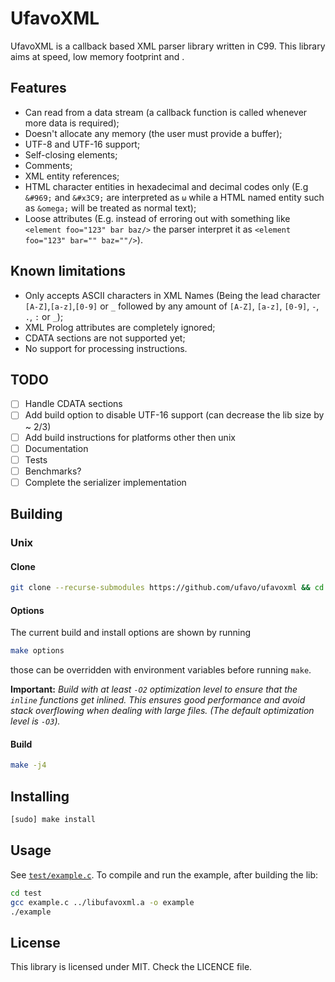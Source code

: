 # UfavoXML
UfavoXML is a callback based XML parser library written in C99. This library aims at speed, low memory footprint and .

## Features
- Can read from a data stream (a callback function is called whenever more data is required);
- Doesn't allocate any memory (the user must provide a buffer);
- UTF-8 and UTF-16 support;
- Self-closing elements;
- Comments;
- XML entity references;
- HTML character entities in hexadecimal and decimal codes only (E.g `&#969;` and `&#x3C9;` are interpreted as `ω` while a HTML named entity such as `&omega;` will be treated as normal text);
- Loose attributes (E.g. instead of erroring out with something like `<element foo="123" bar baz/>` the parser interpret it as `<element foo="123" bar="" baz=""/>`).

## Known limitations
- Only accepts ASCII characters in XML Names (Being the lead character `[A-Z]`,`[a-z]`,`[0-9]` or `_` followed by any amount of `[A-Z]`, `[a-z]`, `[0-9]`, `-`, `.`, `:` or `_`);
- XML Prolog attributes are completely ignored;
- CDATA sections are not supported yet;
- No support for processing instructions.

## TODO
- [ ] Handle CDATA sections
- [ ] Add build option to disable UTF-16 support (can decrease the lib size by ~ 2/3)
- [ ] Add build instructions for platforms other then unix
- [ ] Documentation
- [ ] Tests
- [ ] Benchmarks?
- [ ] Complete the serializer implementation

## Building
### Unix
#### Clone
```sh
git clone --recurse-submodules https://github.com/ufavo/ufavoxml && cd ufavoxml
```
#### Options
The current build and install options are shown by running
```sh
make options
```
those can be overridden with environment variables before running `make`.

**Important:** *Build with at least `-O2` optimization level to ensure that the `inline` functions get inlined. This ensures good performance and avoid stack overflowing when dealing with large files. (The default optimization level is `-O3`).*

#### Build
```sh
make -j4
```

## Installing
```sh
[sudo] make install
```

## Usage

See [`test/example.c`](/test/example.c).
To compile and run the example, after building the lib:
```sh
cd test 
gcc example.c ../libufavoxml.a -o example 
./example
```

## License
This library is licensed under MIT.
Check the LICENCE file.
